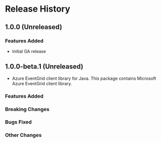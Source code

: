 # Release History

## 1.0.0 (Unreleased)

### Features Added
- Initial GA release

## 1.0.0-beta.1 (Unreleased)

- Azure EventGrid client library for Java. This package contains Microsoft Azure EventGrid client library.

### Features Added

### Breaking Changes

### Bugs Fixed

### Other Changes
